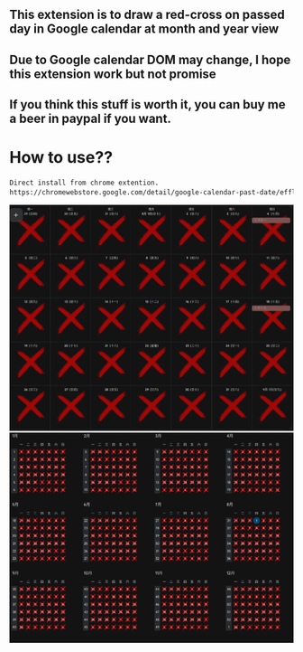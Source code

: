 ## This extension is to draw a red-cross on passed day in Google calendar at month and year view

## Due to Google calendar DOM may change, I hope this extension work but not promise

## If you think this stuff is worth it, you can buy me a beer in paypal if you want.

# How to use??
```sh
Direct install from chrome extention.
https://chromewebstore.google.com/detail/google-calendar-past-date/efflmaejjbjbkcfhhogallbhjlnbofgi
```
![Month view](https://github.com/WolsYang/calendar_cross/blob/master/images/example_month_view.png?raw=true)
![Year view](https://github.com/WolsYang/calendar_cross/blob/master/images/example_year_view.png?raw=true)
